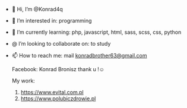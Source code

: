 - 👋 Hi, I’m @Konrad4q
- 👀 I’m interested in: programming
- 🌱 I’m currently learning: php, javascript, html, sass, scss, css, python
- @ I’m looking to collaborate on: to study
- 📫 How to reach me: mail 
  konradbrother63@gmail.com
  
  Facebook:
  Konrad Bronisz
  thank u !☺️

   My work:

  1. https://www.evital.com.pl
  2. https://www.polubiczdrowie.pl
<!---
Konrad4q/Konrad4q is a ✨ special ✨ repository because its `README.md` (this file) appears on your GitHub profile.
You can click the Preview link to take a look at your changes.
--->
